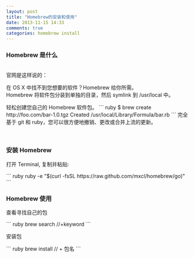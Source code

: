 ```yaml
---
layout: post
title: "Homebrew的安装和使用"
date: 2013-11-15 14:33
comments: true
categories: homebrew install  
---
```

<h3>Homebrew 是什么</h3>
<br>
官网是这样说的：<br>
<p>在 OS X 中找不到您想要的软件？Homebrew 给你所需。<br>Homebrew 将软件包分装到单独的目录，然后 symlink 到 /usr/local 中。</p>
<!-- more -->
<p>轻松创建您自己的 Homebrew 软件包。
``` ruby
	$ brew create http://foo.com/bar-1.0.tgz
	Created /usr/local/Library/Formula/bar.rb
```
完全基于 git 和 ruby，您可以很方便地撤销、更改或合并上流的更新。</p>
<br>
<h3>安装 Homebrew</h3>
<p>打开 Terminal, 复制并粘贴:</p>
``` ruby
	ruby -e "$(curl -fsSL https://raw.github.com/mxcl/homebrew/go)"
```
<br>
<h3>Homebrew 使用</h3>
<p>查看寻找自己的包</p>
``` ruby
	brew search //+keyword
```
<p>安装包</p>
``` ruby
	brew install // + 包名
```

